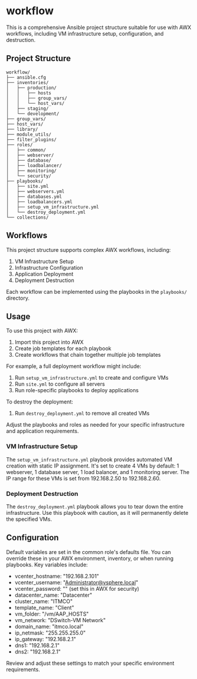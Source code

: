 # workflow

This is a comprehensive Ansible project structure suitable for use with AWX workflows, including VM infrastructure setup, configuration, and destruction.

## Project Structure

```
workflow/
├── ansible.cfg
├── inventories/
│   ├── production/
│   │   ├── hosts
│   │   ├── group_vars/
│   │   └── host_vars/
│   ├── staging/
│   └── development/
├── group_vars/
├── host_vars/
├── library/
├── module_utils/
├── filter_plugins/
├── roles/
│   ├── common/
│   ├── webserver/
│   ├── database/
│   ├── loadbalancer/
│   ├── monitoring/
│   └── security/
├── playbooks/
│   ├── site.yml
│   ├── webservers.yml
│   ├── databases.yml
│   ├── loadbalancers.yml
│   ├── setup_vm_infrastructure.yml
│   └── destroy_deployment.yml
└── collections/
```

## Workflows

This project structure supports complex AWX workflows, including:

1. VM Infrastructure Setup
2. Infrastructure Configuration
3. Application Deployment
4. Deployment Destruction

Each workflow can be implemented using the playbooks in the `playbooks/` directory.

## Usage

To use this project with AWX:

1. Import this project into AWX
2. Create job templates for each playbook
3. Create workflows that chain together multiple job templates

For example, a full deployment workflow might include:

1. Run `setup_vm_infrastructure.yml` to create and configure VMs
2. Run `site.yml` to configure all servers
3. Run role-specific playbooks to deploy applications

To destroy the deployment:

1. Run `destroy_deployment.yml` to remove all created VMs

Adjust the playbooks and roles as needed for your specific infrastructure and application requirements.

### VM Infrastructure Setup

The `setup_vm_infrastructure.yml` playbook provides automated VM creation with static IP assignment. It's set to create 4 VMs by default: 1 webserver, 1 database server, 1 load balancer, and 1 monitoring server. The IP range for these VMs is set from 192.168.2.50 to 192.168.2.60.

### Deployment Destruction

The `destroy_deployment.yml` playbook allows you to tear down the entire infrastructure. Use this playbook with caution, as it will permanently delete the specified VMs.

## Configuration

Default variables are set in the common role's defaults file. You can override these in your AWX environment, inventory, or when running playbooks. Key variables include:

- vcenter_hostname: "192.168.2.101"
- vcenter_username: "Administrator@vsphere.local"
- vcenter_password: "" (set this in AWX for security)
- datacenter_name: "Datacenter"
- cluster_name: "ITMCO"
- template_name: "Client"
- vm_folder: "/vm/AAP_HOSTS"
- vm_network: "DSwitch-VM Network"
- domain_name: "itmco.local"
- ip_netmask: "255.255.255.0"
- ip_gateway: "192.168.2.1"
- dns1: "192.168.2.1"
- dns2: "192.168.2.1"

Review and adjust these settings to match your specific environment requirements.
